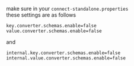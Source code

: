 make sure in your  ```connect-standalone.properties ```  
these settings are as follows  
  
```
key.converter.schemas.enable=false  
value.converter.schemas.enable=false
```  

  and
``` 
internal.key.converter.schemas.enable=false
internal.value.converter.schemas.enable=false
```
